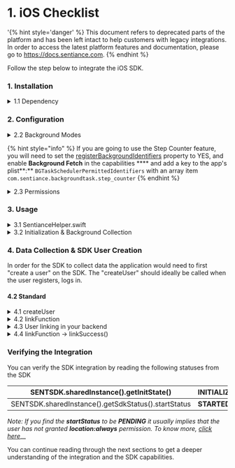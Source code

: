 # 1. iOS Checklist

'{% hint style='danger' %} This document refers to deprecated parts of the platform and has been left intact to help customers with legacy integrations. In order to access the latest platform features and documentation, please go to https://docs.sentiance.com. {% endhint %}

Follow the step below to integrate the iOS SDK.

### 1. Installation

<details>

<summary>1.1 Dependency</summary>

Include the following lines in your _Podfile_

```
platform :ios, '9.0'
pod 'SENTSDK'
```

And run the command

```
pod install --repo-update
```

_If you are using Carthage instead,_ [_click here_](1.-installation/installation-with-carthage.md)__

</details>

### 2. Configuration

<details>

<summary>2.2 Background Modes</summary>

Ensure you turn on **Background Modes** and enable **Location updates**



</details>

{% hint style="info" %}
If you are going to use the Step Counter feature, you will need to set the [registerBackgroundIdentifiers](../../api-reference/ios/sentconfig-1.md#registerbackgroundtaskidentifiers) property to YES, and enable **Background Fetch** in the capabilities **** and add a key to the app's plist**:** `BGTaskSchedulerPermittedIdentifiers` with an array item `com.sentiance.backgroundtask.step_counter`
{% endhint %}

<details>

<summary>2.3 Permissions</summary>

Ensure you include the following permission in _info.plist_

```
NSLocationAlwaysAndWhenInUseUsageDescription
NSMotionUsageDescription (Recommended)
```

</details>

### 3. Usage

<details>

<summary>3.1 SentianceHelper.swift</summary>

For a quick start we have created helper file a couple of methods to easily get started. [Download this file](https://github.com/sentiance/sample-apps-ios/blob/master/sample\_app\_ios/Helpers/SentianceHelper.swift) and place it anywhere accessible in your codebase.

</details>

<details>

<summary>3.2 Initialization &#x26; Background Collection</summary>

Insert the following line in your AppDelegate.swift file and in the _didFinishLaunchingWithOptions_ method_._ This line ensures that the SDK is initialized and can collect data while the application is in the background.

```
# AppDelegate.swift

SentianceHelper.initSdk()
```

[See reference](https://github.com/sentiance/sample-apps-ios/blob/master/sample\_app\_ios/AppDelegate.swift#L13)

</details>

### 4. Data Collection & SDK User Creation

In order for the SDK to collect data the application would need to first "create a user" on the SDK. The "createUser" should ideally be called when the user registers, logs in.

#### 4.2 Standard

<details>

<summary>4.1 createUser</summary>

Invoke the _SentianceHelper.createUser_ method at the moment you are ready to start the data collection. (e.g on user login, on user registration, at a feature, etc)

note: Do not forget to Include your "linkFunction"

```swift
SentianceHelper.createUser(SentianceHelper.SDKParams(
   appId: <APP ID>,
   appSecret: <APP SECRET>,
   baseUrl: "https://api.sentiance.com",
   link: linkFunction,
   initCb: { }
))
```

[See reference](1.-ios-checklist.md#3.-usage)

</details>

<details>

<summary>4.2 linkFunction</summary>

This function is expected to communicate/pass the **installId** (fetched from the SDK) to your backend

Note: This method will receive the parameters: `installId, linkSuccess, linkFailure`

[See reference](https://github.com/sentiance/sample-apps-ios/blob/master/sample\_app\_ios/Controllers/HomeViewController.swift#L21)

</details>

<details>

<summary>4.3 User linking in your backend</summary>

Create an endpoint on your backend which will communicate with the Sentiance backend and request an installId to be linked to a particular user (in your database)

[See reference](https://github.com/sentiance/sample-apps-api/blob/master/src/routes.js#L61)

</details>

<details>

<summary>4.4 linkFunction -> linkSuccess()</summary>

Upon your backend successfully performing the user linking execute the&#x20;

```
linkSucess()
```

method received as a parameter to you `linkFunction`

</details>

### Verifying the Integration

You can verify the SDK integration by reading the following statuses from the SDK

| SENTSDK.sharedInstance().getInitState()             | **INITIALIZED** |
| --------------------------------------------------- | --------------- |
| SENTSDK.sharedInstance().getSdkStatus().startStatus | **STARTED**     |

_Note: If you find the **startStatus** to be **PENDING** it usually implies that the user has not granted **location:always** permission. To know more,_ [_click here_](https://docs.sentiance.com/sdk/api-reference/android/sdkstatus/startstatus)__

You can continue reading through the next sections to get a deeper understanding of the integration and the SDK capabilities.&#x20;
